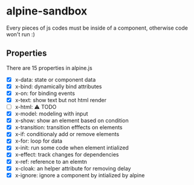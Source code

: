 # alpine-sandbox
Every pieces of js codes must be inside of a component, otherwise code won't run :)

## Properties
There are 15 properties in alpine.js 
- [x] x-data: state or component data
- [x] x-bind: dynamically bind attributes 
- [x] x-on: for binding events
- [x] x-text: show text but not html render
- [ ] x-html: ⚠ TODO
- [x] x-model: modeling with input
- [x] x-show: show an element based on condition
- [x] x-transition: transition efffects on elements
- [x] x-if: conditionaly add or remove elements 
- [x] x-for: loop for data 
- [x] x-init: run some code when element intialized 
- [x] x-effect: track changes for dependencies
- [x] x-ref: reference to an elemtn
- [x] x-cloak: an helper attribute for removing delay  
- [x] x-ignore: ignore a component by intialized by alpine